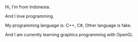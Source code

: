 Hi, I'm from Indonesia.

And I love programming.

My programming language is: C++, C#, Other language is fake.

And I am currently learning graphics programming with OpenGL

<!---
BukanChurchill/BukanChurchill is a ✨ special ✨ repository because its `README.md` (this file) appears on your GitHub profile.
You can click the Preview link to take a look at your changes.
--->
